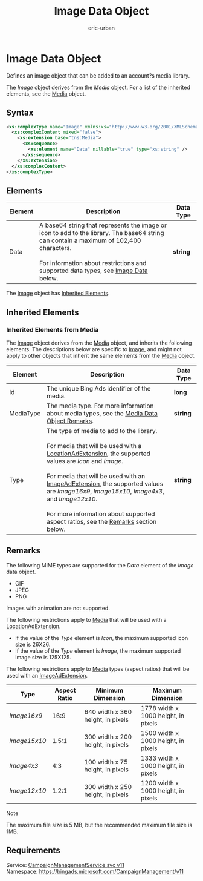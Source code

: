 ﻿---
title: Image Data Object
ms.service: bing-ads-campaign-management
ms.topic: article
author: eric-urban
ms.author: eur
---
# Image Data Object
Defines an image object that can be added to an account?s media library.

The *Image* object derives from the *Media* object. For a list of the inherited elements, see the [Media](../campaign-management/media.md) object.

## Syntax
```xml
<xs:complexType name="Image" xmlns:xs="http://www.w3.org/2001/XMLSchema">
  <xs:complexContent mixed="false">
    <xs:extension base="tns:Media">
      <xs:sequence>
        <xs:element name="Data" nillable="true" type="xs:string" />
      </xs:sequence>
    </xs:extension>
  </xs:complexContent>
</xs:complexType>
```

## <a name="elements"></a>Elements

|Element|Description|Data Type|
|-----------|---------------|-------------|
|<a name="data"></a>Data|A base64 string that represents the image or icon to add to the library. The base64 string can contain a maximum of 102,400 characters.<br /><br />For information about restrictions and supported data types, see [Image Data](#imagedata) below.|**string**|

The [Image](image.md) object has [Inherited Elements](#inheritedelements).

## <a name="inheritedelements"></a>Inherited Elements

### <a name="inheritedelementsmedia"></a>Inherited Elements from Media
The [Image](image.md) object derives from the [Media](media.md) object, and inherits the following elements. The descriptions below are specific to [Image](image.md), and might not apply to other objects that inherit the same elements from the [Media](media.md) object.  

|Element|Description|Data Type|
|-----------|---------------|-------------|
|<a name="id"></a>Id|The unique Bing Ads identifier of the media.|**long**|
|<a name="mediatype"></a>MediaType|The media type. For more information about media types, see the [Media Data Object Remarks](../campaign-management/media.md#remarks).|**string**|
|<a name="type"></a>Type|The type of media to add to the library.<br /><br />For media that will be used with a [LocationAdExtension](../campaign-management/locationadextension.md), the supported values are *Icon* and *Image*.<br /><br />For media that will be used with an [ImageAdExtension](../campaign-management/imageadextension.md), the supported values are *Image16x9*, *Image15x10*, *Image4x3*, and *Image12x10*.<br /><br />For more information about supported aspect ratios, see the [Remarks](#remarks) section below.|**string**|

## <a name="remarks"></a>Remarks
The following MIME types are supported for the *Data* element of the *Image* data object.
-   GIF  
-   JPEG  
-   PNG  

Images with animation are not supported.

The following restrictions apply to [Media](media.md) that will be used with a [LocationAdExtension](locationadextension.md).

-   If the value of the *Type* element is *Icon*, the maximum supported icon size is 26X26.  
-   If the value of the *Type* element is *Image*, the maximum supported image size is 125X125.  

The following restrictions apply to [Media](media.md) types (aspect ratios) that will be used with an [ImageAdExtension](imageadextension.md).

|Type|Aspect Ratio|Minimum Dimension|Maximum Dimension|
|--------|----------------|---------------------|---------------------|
|*Image16x9*|16:9|640 width x 360 height, in pixels|1778 width x 1000 height, in pixels|
|*Image15x10*|1.5:1|300 width x 200 height, in pixels|1500 width x 1000 height, in pixels|
|*Image4x3*|4:3|100 width x 75 height, in pixels|1333 width x 1000 height, in pixels|
|*Image12x10*|1.2:1|300 width x 250 height, in pixels|1200 width x 1000 height, in pixels|

> [!NOTE]
> The maximum file size is 5 MB, but the recommended maximum file size is 1MB.

## Requirements
Service: [CampaignManagementService.svc v11](https://campaign.api.bingads.microsoft.com/Api/Advertiser/CampaignManagement/v11/CampaignManagementService.svc)  
Namespace: https://bingads.microsoft.com/CampaignManagement/v11  

